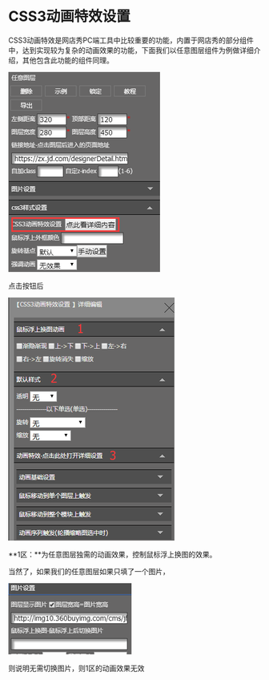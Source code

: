 # CSS3动画特效设置

CSS3动画特效是网店秀PC端工具中比较重要的功能，内置于网店秀的部分组件中，达到实现较为复杂的动画效果的功能，下面我们以任意图层组件为例做详细介绍，其他包含此功能的组件同理。

![](/assets/iesdt.png)

点击按钮后

![](/assets/imTF9Krt.png)

**1区：**为任意图层独需的动画效果，控制鼠标浮上换图的效果。

当然了，如果我们的任意图层如果只填了一个图片，

![](/assets/imffdat.png)

 则说明无需切换图片，则1区的动画效果无效







